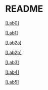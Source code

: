# README
[[Lab0]](https://github.com/BYUcs236ta/cs236Labs_Decker/blob/main/Lab1.md)

[[Lab1]](https://github.com/BYUcs236ta/cs236Labs_Decker/blob/main/Lab1.md)

[[Lab2a]](https://github.com/BYUcs236ta/cs236Labs_Decker/blob/main/Lab2a.md)

[[Lab2b]](https://github.com/BYUcs236ta/cs236Labs_Decker/blob/main/Lab2b.md)

[[Lab3]](https://github.com/BYUcs236ta/cs236Labs_Decker/blob/main/Lab3.md)

[[Lab4]](https://github.com/BYUcs236ta/cs236Labs_Decker/blob/main/Lab4.md)

[[Lab5]](https://github.com/BYUcs236ta/cs236Labs_Decker/blob/main/Lab5.md)
